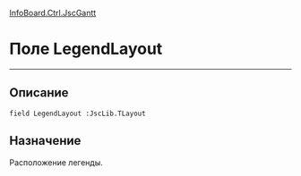 ﻿---
Link: InfoBoard.Ctrl.JscGantt.@LegendLayout
---

<!---  Навигация
[Имя проекта](#) :
-->
[InfoBoard.Ctrl.JscGantt](Default)

# Поле LegendLayout
---

## Описание

    field LegendLayout :JscLib.TLayout

<!--
## Аргументы{#Args}

### Аргумент1

Описание аргумента 1
-->

## Назначение

Расположение легенды.

<!--
## Пример

    LegendLayout...
-->

